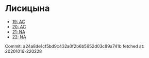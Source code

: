 # Лисицына
- [19: AC](19.md)
- [20: AC](20.md)
- [21: NA](21.md)
- [22: NA](22.md)

Commit: a24a8de1cf5bd9c432a0f2b6b5652d03c89a741b
 fetched at: 20201016-220228
